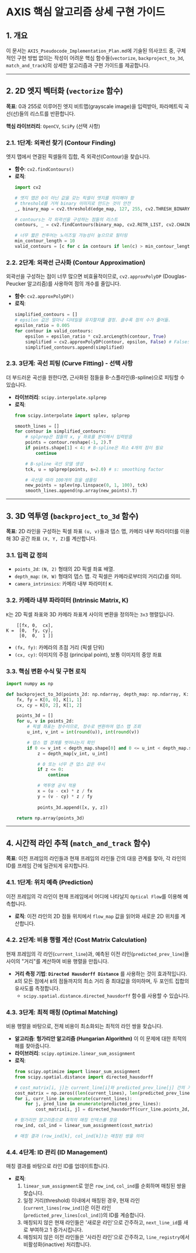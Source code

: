 # AXIS 핵심 알고리즘 상세 구현 가이드

## 1. 개요

이 문서는 `AXIS_Pseudocode_Implementation_Plan.md`에 기술된 의사코드 중, 구체적인 구현 방법 없이는 작성이 어려운 핵심 함수들(`vectorize`, `backproject_to_3d`, `match_and_track`)의 상세한 알고리즘과 구현 가이드를 제공합니다.

---

## 2. 2D 엣지 벡터화 (`vectorize` 함수)

**목표**: 0과 255로 이루어진 엣지 비트맵(grayscale image)을 입력받아, 파라메트릭 곡선(선)들의 리스트를 반환합니다.

**핵심 라이브러리**: `OpenCV`, `SciPy` (선택 사항)

### 2.1. 1단계: 외곽선 찾기 (Contour Finding)

엣지 맵에서 연결된 픽셀들의 집합, 즉 외곽선(Contour)을 찾습니다.

- **함수**: `cv2.findContours()`
- **로직**:
  ```python
  import cv2

  # 엣지 맵은 0이 아닌 값을 갖는 픽셀이 엣지를 의미해야 함
  # threshold를 거쳐 binary 이미지로 만드는 것이 안전
  _, binary_map = cv2.threshold(edge_map, 127, 255, cv2.THRESH_BINARY)

  # contours는 각 외곽선을 구성하는 점들의 리스트
  contours, _ = cv2.findContours(binary_map, cv2.RETR_LIST, cv2.CHAIN_APPROX_NONE)
  
  # 너무 짧은 컨투어는 노이즈일 가능성이 높으므로 필터링
  min_contour_length = 10
  valid_contours = [c for c in contours if len(c) > min_contour_length]
  ```

### 2.2. 2단계: 외곽선 근사화 (Contour Approximation)

외곽선을 구성하는 점이 너무 많으면 비효율적이므로, `cv2.approxPolyDP` (Douglas-Peucker 알고리즘)를 사용하여 점의 개수를 줄입니다.

- **함수**: `cv2.approxPolyDP()`
- **로직**:
  ```python
  simplified_contours = []
  # epsilon 값은 얼마나 디테일을 유지할지를 결정. 클수록 점의 수가 줄어듦.
  epsilon_ratio = 0.005 
  for contour in valid_contours:
      epsilon = epsilon_ratio * cv2.arcLength(contour, True)
      simplified = cv2.approxPolyDP(contour, epsilon, False) # False: open contour
      simplified_contours.append(simplified)
  ```

### 2.3. 3단계: 곡선 피팅 (Curve Fitting) - 선택 사항

더 부드러운 곡선을 원한다면, 근사화된 점들을 B-스플라인(B-spline)으로 피팅할 수 있습니다.

- **라이브러리**: `scipy.interpolate.splprep`
- **로직**:
  ```python
  from scipy.interpolate import splev, splprep

  smooth_lines = []
  for contour in simplified_contours:
      # splprep은 점들의 x, y 좌표를 분리해서 입력받음
      points = contour.reshape(-1, 2).T
      if points.shape[1] < 4: # B-spline은 최소 4개의 점이 필요
          continue

      # B-spline 곡선 모델 생성
      tck, u = splprep(points, s=2.0) # s: smoothing factor

      # 곡선을 따라 100개의 점을 샘플링
      new_points = splev(np.linspace(0, 1, 100), tck)
      smooth_lines.append(np.array(new_points).T)
  ```

---

## 3. 3D 역투영 (`backproject_to_3d` 함수)

**목표**: 2D 라인을 구성하는 픽셀 좌표 `(u, v)`들과 뎁스 맵, 카메라 내부 파라미터를 이용해 3D 공간 좌표 `(X, Y, Z)`를 계산합니다.

### 3.1. 입력 값 정의

- `points_2d`: `(N, 2)` 형태의 2D 픽셀 좌표 배열.
- `depth_map`: `(H, W)` 형태의 뎁스 맵. 각 픽셀은 카메라로부터의 거리(Z)를 의미.
- `camera_intrinsics`: 카메라 내부 파라미터 `K`.

### 3.2. 카메라 내부 파라미터 (Intrinsic Matrix, K)

`K`는 2D 픽셀 좌표와 3D 카메라 좌표계 사이의 변환을 정의하는 `3x3` 행렬입니다.

```
    [[fx, 0,  cx],
K =  [0,  fy, cy],
     [0,  0,  1 ]]
```
- `(fx, fy)`: 카메라의 초점 거리 (픽셀 단위)
- `(cx, cy)`: 이미지의 주점 (principal point), 보통 이미지의 중앙 좌표

### 3.3. 핵심 변환 수식 및 구현 로직

```python
import numpy as np

def backproject_to_3d(points_2d: np.ndarray, depth_map: np.ndarray, K: np.ndarray) -> np.ndarray:
    fx, fy = K[0, 0], K[1, 1]
    cx, cy = K[0, 2], K[1, 2]

    points_3d = []
    for u, v in points_2d:
        # 픽셀 좌표는 정수이므로, 정수로 변환하여 뎁스 맵 조회
        u_int, v_int = int(round(u)), int(round(v))

        # 뎁스 맵 경계를 벗어나는지 확인
        if 0 <= v_int < depth_map.shape[0] and 0 <= u_int < depth_map.shape[1]:
            z = depth_map[v_int, u_int]

            # 0 또는 너무 큰 뎁스 값은 무시
            if z <= 0:
                continue

            # 역투영 공식 적용
            x = (u - cx) * z / fx
            y = (v - cy) * z / fy
            
            points_3d.append([x, y, z])

    return np.array(points_3d)
```

---

## 4. 시간적 라인 추적 (`match_and_track` 함수)

**목표**: 이전 프레임의 라인들과 현재 프레임의 라인들 간의 대응 관계를 찾아, 각 라인의 ID를 프레임 간에 일관되게 유지합니다.

### 4.1. 1단계: 위치 예측 (Prediction)

이전 프레임의 각 라인이 현재 프레임에서 어디에 나타날지 `Optical Flow`를 이용해 예측합니다.

- **로직**: 이전 라인의 2D 점들 위치에서 `flow_map` 값을 읽어와 새로운 2D 위치를 계산합니다.

### 4.2. 2단계: 비용 행렬 계산 (Cost Matrix Calculation)

현재 프레임의 각 라인(`current_line`)과, 예측된 이전 라인(`predicted_prev_line`)들 사이의 "거리"를 계산하여 비용 행렬을 만듭니다.

- **거리 측정 기법**: **`Directed Hausdorff Distance`** 를 사용하는 것이 효과적입니다. `A`의 모든 점에서 `B`의 점들까지의 최소 거리 중 최대값을 의미하며, 두 포인트 집합의 유사도를 측정합니다.
  - `scipy.spatial.distance.directed_hausdorff` 함수를 사용할 수 있습니다.

### 4.3. 3단계: 최적 매칭 (Optimal Matching)

비용 행렬을 바탕으로, 전체 비용이 최소화되는 최적의 라인 쌍을 찾습니다.

- **알고리즘**: **헝가리안 알고리즘 (Hungarian Algorithm)** 이 이 문제에 대한 최적의 해를 찾아줍니다.
- **라이브러리**: `scipy.optimize.linear_sum_assignment`
- **로직**:
  ```python
  from scipy.optimize import linear_sum_assignment
  from scipy.spatial.distance import directed_hausdorff

  # cost_matrix[i, j]는 current_line[i]와 predicted_prev_line[j] 간의 거리
  cost_matrix = np.zeros((len(current_lines), len(predicted_prev_lines)))
  for i, curr_line in enumerate(current_lines):
      for j, pred_line in enumerate(predicted_prev_lines):
          cost_matrix[i, j] = directed_hausdorff(curr_line.points_2d, pred_line.points_2d)[0]

  # 헝가리안 알고리즘으로 최적의 매칭 인덱스를 찾음
  row_ind, col_ind = linear_sum_assignment(cost_matrix)

  # 매칭 결과 (row_ind[k], col_ind[k])는 매칭된 쌍을 의미
  ```

### 4.4. 4단계: ID 관리 (ID Management)

매칭 결과를 바탕으로 라인 ID를 업데이트합니다.

- **로직**:
  1.  `linear_sum_assignment`로 얻은 `row_ind`, `col_ind`를 순회하며 매칭된 쌍을 찾습니다.
  2.  일정 거리(threshold) 이내에서 매칭된 경우, 현재 라인(`current_lines[row_ind]`)은 이전 라인(`predicted_prev_lines[col_ind]`)의 ID를 계승합니다.
  3.  매칭되지 않은 현재 라인들은 '새로운 라인'으로 간주하고, `next_line_id`를 새로 부여하고 1 증가시킵니다.
  4.  매칭되지 않은 이전 라인들은 '사라진 라인'으로 간주하고, `line_registry`에서 비활성화(inactive) 처리합니다.
